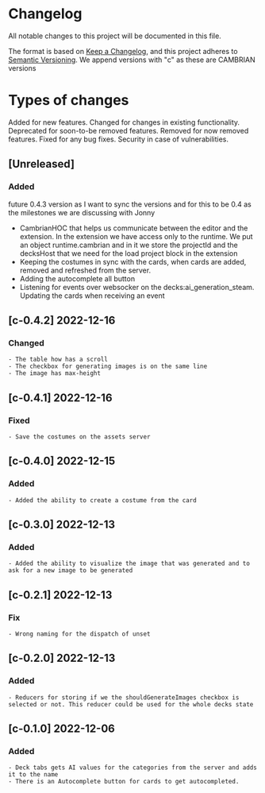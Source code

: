 # Changelog

All notable changes to this project will be documented in this file.

The format is based on [Keep a Changelog](https://keepachangelog.com/en/1.0.0/),
and this project adheres to [Semantic Versioning](https://semver.org/spec/v2.0.0.html).
We append versions with "c" as these are CAMBRIAN versions

# Types of changes

Added for new features.
Changed for changes in existing functionality.
Deprecated for soon-to-be removed features.
Removed for now removed features.
Fixed for any bug fixes.
Security in case of vulnerabilities.

## [Unreleased]

### Added

future 0.4.3 version as I want to sync the versions and for this to be 0.4 as the milestones we are discussing with Jonny

- CambrianHOC that helps us communicate between the editor and the extension. In the extension we have access only to the runtime. We put an object runtime.cambrian and in it we store the projectId and the decksHost that we need for the load project block in the extension
- Keeping the costumes in sync with the cards, when cards are added, removed and refreshed from the server.
- Adding the autocomplete all button
- Listening for events over websocker on the decks:ai_generation_steam. Updating the cards when receiving an event

## [c-0.4.2] 2022-12-16

### Changed

	- The table how has a scroll
	- The checkbox for generating images is on the same line
	- The image has max-height

## [c-0.4.1] 2022-12-16

### Fixed

	- Save the costumes on the assets server

## [c-0.4.0] 2022-12-15

### Added

	- Added the ability to create a costume from the card

## [c-0.3.0] 2022-12-13

### Added

	- Added the ability to visualize the image that was generated and to ask for a new image to be generated

## [c-0.2.1] 2022-12-13

### Fix

	- Wrong naming for the dispatch of unset

## [c-0.2.0] 2022-12-13

### Added

	- Reducers for storing if we the shouldGenerateImages checkbox is selected or not. This reducer could be used for the whole decks state

## [c-0.1.0] 2022-12-06

### Added

	- Deck tabs gets AI values for the categories from the server and adds it to the name
	- There is an Autocomplete button for cards to get autocompleted.